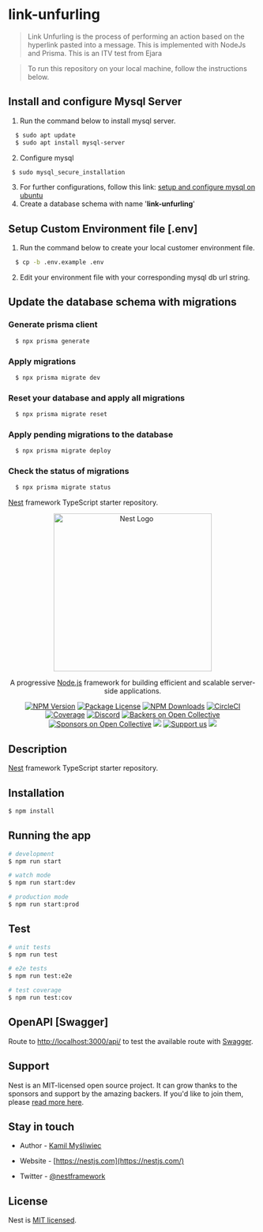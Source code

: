 
  

# link-unfurling

  

> Link Unfurling is the process of performing an action based on the hyperlink pasted into a message. This is implemented with NodeJs and Prisma. This is an ITV test from Ejara

  

> To run this repository on your local machine, follow the instructions below.

## Install and configure Mysql Server
1. Run the command below to install mysql server.
```bash
  $ sudo apt update
  $ sudo apt install mysql-server
 ```
 2. Configure mysql
 ```bash
  $ sudo mysql_secure_installation
```
3. For further configurations, follow this link: [setup and configure mysql on ubuntu](https://www.digitalocean.com/community/tutorials/how-to-install-mysql-on-ubuntu-20-04)
4. Create a database schema with name '**link-unfurling**'

## Setup Custom Environment file [.env]
1. Run the command below to create your local customer environment file.

```bash
  $ cp -b .env.example .env
```
2. Edit your environment file with your corresponding mysql db url string.
  
## Update the database schema with migrations
### Generate prisma client
```bash
  $ npx prisma generate
```
### Apply migrations
```bash
  $ npx prisma migrate dev
```
### Reset your database and apply all migrations
```bash
  $ npx prisma migrate reset
```
### Apply pending migrations to the database
```bash
  $ npx prisma migrate deploy
```
### Check the status of migrations
```bash
  $ npx prisma migrate status
```
  

[Nest](https://github.com/nestjs/nest) framework TypeScript starter repository.


<p  align="center">  <a  href="http://nestjs.com/"  target="blank"><img  src="https://nestjs.com/img/logo_text.svg"  width="320"  alt="Nest Logo" /></a> </p>

  

[circleci-image]:  https://img.shields.io/circleci/build/github/nestjs/nest/master?token=abc123def456

  

[circleci-url]:  https://circleci.com/gh/nestjs/nest

  

<p  align="center">A progressive <a  href="http://nodejs.org"  target="_blank">Node.js</a> framework for building efficient and scalable server-side applications.</p>

  

<p  align="center"> <a  href="https://www.npmjs.com/~nestjscore"  target="_blank"><img  src="https://img.shields.io/npm/v/@nestjs/core.svg"  alt="NPM Version" /></a> <a  href="https://www.npmjs.com/~nestjscore"  target="_blank"><img  src="https://img.shields.io/npm/l/@nestjs/core.svg"  alt="Package License" /></a> <a  href="https://www.npmjs.com/~nestjscore"  target="_blank"><img  src="https://img.shields.io/npm/dm/@nestjs/common.svg"  alt="NPM Downloads" /></a> <a  href="https://circleci.com/gh/nestjs/nest"  target="_blank"><img  src="https://img.shields.io/circleci/build/github/nestjs/nest/master"  alt="CircleCI" /></a> <a  href="https://coveralls.io/github/nestjs/nest?branch=master"  target="_blank"><img  src="https://coveralls.io/repos/github/nestjs/nest/badge.svg?branch=master#9"  alt="Coverage" /></a> <a  href="https://discord.gg/G7Qnnhy"  target="_blank"><img  src="https://img.shields.io/badge/discord-online-brightgreen.svg"  alt="Discord"/></a> <a  href="https://opencollective.com/nest#backer"  target="_blank"><img  src="https://opencollective.com/nest/backers/badge.svg"  alt="Backers on Open Collective" /></a> <a  href="https://opencollective.com/nest#sponsor"  target="_blank"><img  src="https://opencollective.com/nest/sponsors/badge.svg"  alt="Sponsors on Open Collective" /></a> <a  href="https://paypal.me/kamilmysliwiec"  target="_blank"><img  src="https://img.shields.io/badge/Donate-PayPal-ff3f59.svg"/></a> <a  href="https://opencollective.com/nest#sponsor"  target="_blank"><img  src="https://img.shields.io/badge/Support%20us-Open%20Collective-41B883.svg"  alt="Support us"></a> <a  href="https://twitter.com/nestframework"  target="_blank"><img  src="https://img.shields.io/twitter/follow/nestframework.svg?style=social&label=Follow"></a>
</p>

  

<!--[![Backers on Open Collective](https://opencollective.com/nest/backers/badge.svg)](https://opencollective.com/nest#backer)

  

[![Sponsors on Open Collective](https://opencollective.com/nest/sponsors/badge.svg)](https://opencollective.com/nest#sponsor)-->

  

## Description

  

[Nest](https://github.com/nestjs/nest) framework TypeScript starter repository.

  

## Installation
```bash
$ npm install
```

## Running the app

```bash
# development
$ npm run start

# watch mode
$ npm run start:dev

# production mode
$ npm run start:prod
```
  
## Test

```bash
# unit tests
$ npm run test

# e2e tests
$ npm run test:e2e

# test coverage
$ npm run test:cov

```

  

## OpenAPI [Swagger]

  

Route to [http://localhost:3000/api/](http://localhost:3000/api/) to test the available route with [Swagger](https://docs.nestjs.com/openapi/introduction).

## Support

  

Nest is an MIT-licensed open source project. It can grow thanks to the sponsors and support by the amazing backers. If you'd like to join them, please [read more here](https://docs.nestjs.com/support).

  

## Stay in touch

  

- Author - [Kamil Myśliwiec](https://kamilmysliwiec.com)

  

- Website - [https://nestjs.com](https://nestjs.com/)

  

- Twitter - [@nestframework](https://twitter.com/nestframework)

  

## License

  

Nest is [MIT licensed](LICENSE).
